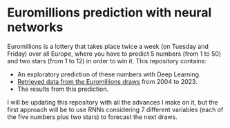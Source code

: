# Euromillions prediction with neural networks

Euromillions is a lottery that takes place twice a week (on Tuesday and Friday) over all Europe, where you have to predict 5 numbers (from 1 to 50) and two stars (from 1 to 12) in order to win it. This repository contains:
- An exploratory prediction of these numbers with Deep Learning.
- [Retrieved data from the Euromillions draws]([url](https://www.euromillones.com.es/historico/euromillones-anos-anteriores.html)) from 2004 to 2023.
- The results from this prediction.

I will be updating this repository with all the advances I make on it, but the first approach will be to use RNNs considering 7 different variables (each of the five numbers plus two stars) to forecast the next draws.
